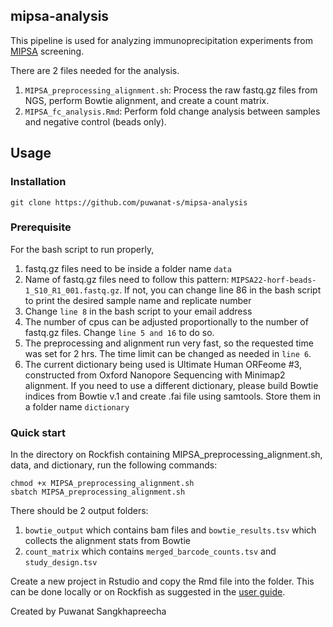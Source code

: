 ## mipsa-analysis

This pipeline is used for analyzing immunoprecipitation experiments from [MIPSA](https://www.nature.com/articles/s41551-022-00925-y) screening. 

There are 2 files needed for the analysis. 
1. `MIPSA_preprocessing_alignment.sh`: Process the raw fastq.gz files from NGS, perform Bowtie alignment, and create a count matrix.
2. `MIPSA_fc_analysis.Rmd`: Perform fold change analysis between samples and negative control (beads only).

## Usage <a name="usage"></a>

### Installation

```
git clone https://github.com/puwanat-s/mipsa-analysis
```

### Prerequisite

For the bash script to run properly,

1. fastq.gz files need to be inside a folder name `data`
2. Name of fastq.gz files need to follow this pattern: `MIPSA22-horf-beads-1_S10_R1_001.fastq.gz`. If not, you can change line 86 in the bash script to print the desired sample name and replicate number
3. Change `line 8` in the bash script to your email address
4. The number of cpus can be adjusted proportionally to the number of fastq.gz files. Change `line 5 and 16` to do so.
5. The preprocessing and alignment run very fast, so the requested time was set for 2 hrs. The time limit can be changed as needed in `line 6`.
6. The current dictionary being used is Ultimate Human ORFeome #3, constructed from Oxford Nanopore Sequencing with Minimap2 alignment. If you need to use a different dictionary, please build Bowtie indices from Bowtie v.1 and create .fai file using samtools. Store them in a folder name `dictionary`

### Quick start

In the directory on Rockfish containing MIPSA_preprocessing_alignment.sh, data, and dictionary, run the following commands:

```
chmod +x MIPSA_preprocessing_alignment.sh
sbatch MIPSA_preprocessing_alignment.sh
```

There should be 2 output folders:
1. `bowtie_output` which contains bam files and `bowtie_results.tsv` which collects the alignment stats from Bowtie
2. `count_matrix` which contains `merged_barcode_counts.tsv` and `study_design.tsv`

Create a new project in Rstudio and copy the Rmd file into the folder. This can be done locally or on Rockfish as suggested in the [user guide](https://www.arch.jhu.edu/guide/). 






Created by Puwanat Sangkhapreecha
